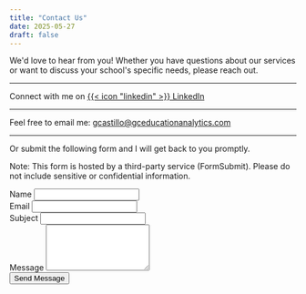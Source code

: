 ```yaml
---
title: "Contact Us"
date: 2025-05-27
draft: false
---
```


We'd love to hear from you! Whether you have questions about our services or want to discuss your school's specific needs, please reach out.

---

Connect with me on [{{< icon "linkedin" >}} LinkedIn](https://www.linkedin.com/in/gerardo-castillo-10a175b4/)
 
---

Feel free to email me: [gcastillo@gceducationanalytics.com](mailto:gcastillo@gceducationanalytics.com)

--- 
Or submit the following form and I will get back to you promptly. 

Note: This form is hosted by a third-party service (FormSubmit). Please do not include sensitive or confidential information.

<form action="https://formsubmit.co/43385c3b061425e22f953f610f16b8fe" method="POST" class="max-w-2xl mx-auto p-6 bg-white rounded-xl shadow space-y-6">
  <!-- Hidden fields -->
  <input type="hidden" name="_captcha" value="false">
  <input type="hidden" name="_next" value="http://gceducationanalytics.com/thank-you/">
  <input type="text" name="_honey" style="display:none">

  <!-- Name -->
  <div>
    <label for="name" class="block font-semibold text-gray-700 mb-1">Name</label>
    <input type="text" name="name" required class="w-full border border-gray-300 rounded-lg p-2">
  </div>

  <!-- Email -->
  <div>
    <label for="email" class="block font-semibold text-gray-700 mb-1">Email</label>
    <input type="email" name="email" required class="w-full border border-gray-300 rounded-lg p-2">
  </div>

  <!-- Subject -->
  <div>
    <label for="subject" class="block font-semibold text-gray-700 mb-1">Subject</label>
    <input type="text" name="subject" required class="w-full border border-gray-300 rounded-lg p-2">
  </div>

  <!-- Message -->
  <div>
    <label for="message" class="block font-semibold text-gray-700 mb-1">Message</label>
    <textarea name="message" rows="5" required class="w-full border border-gray-300 rounded-lg p-2"></textarea>
  </div>

  <!-- Outlined Submit Button -->
  <div class="text-center">
    <button type="submit" class="inline-block px-6 py-2 border-2 border-blue-600 text-blue-600 font-semibold rounded-lg hover:bg-blue-600 hover:text-white transition">
      Send Message
    </button>
  </div>
</form>

